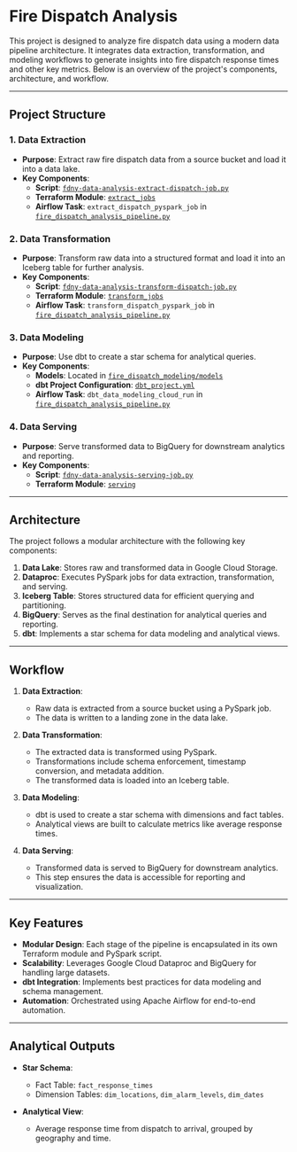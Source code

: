 # Fire Dispatch Analysis

This project is designed to analyze fire dispatch data using a modern data pipeline architecture. It integrates data extraction, transformation, and modeling workflows to generate insights into fire dispatch response times and other key metrics. Below is an overview of the project's components, architecture, and workflow.

---

## Project Structure

### 1. **Data Extraction**
- **Purpose**: Extract raw fire dispatch data from a source bucket and load it into a data lake.
- **Key Components**:
  - **Script**: [`fdny-data-analysis-extract-dispatch-job.py`](terraform/assets/extract_jobs/fdny-data-analysis-extract-dispatch-job.py)
  - **Terraform Module**: [`extract_jobs`](terraform/modules/extract_jobs)
  - **Airflow Task**: `extract_dispatch_pyspark_job` in [`fire_dispatch_analysis_pipeline.py`](dags/fire_dispatch_analysis_pipeline.py)

### 2. **Data Transformation**
- **Purpose**: Transform raw data into a structured format and load it into an Iceberg table for further analysis.
- **Key Components**:
  - **Script**: [`fdny-data-analysis-transform-dispatch-job.py`](terraform/assets/transform_jobs/fdny-data-analysis-transform-dispatch-job.py)
  - **Terraform Module**: [`transform_jobs`](terraform/modules/transform_jobs)
  - **Airflow Task**: `transform_dispatch_pyspark_job` in [`fire_dispatch_analysis_pipeline.py`](dags/fire_dispatch_analysis_pipeline.py)

### 3. **Data Modeling**
- **Purpose**: Use dbt to create a star schema for analytical queries.
- **Key Components**:
  - **Models**: Located in [`fire_dispatch_modeling/models`](fire_dispatch_modeling/models)
  - **dbt Project Configuration**: [`dbt_project.yml`](fire_dispatch_modeling/dbt_project.yml)
  - **Airflow Task**: `dbt_data_modeling_cloud_run` in [`fire_dispatch_analysis_pipeline.py`](dags/fire_dispatch_analysis_pipeline.py)

### 4. **Data Serving**
- **Purpose**: Serve transformed data to BigQuery for downstream analytics and reporting.
- **Key Components**:
  - **Script**: [`fdny-data-analysis-serving-job.py`](terraform/assets/serving/fdny-data-analysis-serving-job.py)
  - **Terraform Module**: [`serving`](terraform/modules/serving)

---

## Architecture

The project follows a modular architecture with the following key components:

1. **Data Lake**: Stores raw and transformed data in Google Cloud Storage.
2. **Dataproc**: Executes PySpark jobs for data extraction, transformation, and serving.
3. **Iceberg Table**: Stores structured data for efficient querying and partitioning.
4. **BigQuery**: Serves as the final destination for analytical queries and reporting.
5. **dbt**: Implements a star schema for data modeling and analytical views.

---

## Workflow

1. **Data Extraction**:
   - Raw data is extracted from a source bucket using a PySpark job.
   - The data is written to a landing zone in the data lake.

2. **Data Transformation**:
   - The extracted data is transformed using PySpark.
   - Transformations include schema enforcement, timestamp conversion, and metadata addition.
   - The transformed data is loaded into an Iceberg table.

3. **Data Modeling**:
   - dbt is used to create a star schema with dimensions and fact tables.
   - Analytical views are built to calculate metrics like average response times.

4. **Data Serving**:
   - Transformed data is served to BigQuery for downstream analytics.
   - This step ensures the data is accessible for reporting and visualization.

---

## Key Features

- **Modular Design**: Each stage of the pipeline is encapsulated in its own Terraform module and PySpark script.
- **Scalability**: Leverages Google Cloud Dataproc and BigQuery for handling large datasets.
- **dbt Integration**: Implements best practices for data modeling and schema management.
- **Automation**: Orchestrated using Apache Airflow for end-to-end automation.

---

## Analytical Outputs

- **Star Schema**:
  - Fact Table: `fact_response_times`
  - Dimension Tables: `dim_locations`, `dim_alarm_levels`, `dim_dates`

- **Analytical View**:
  - Average response time from dispatch to arrival, grouped by geography and time.
